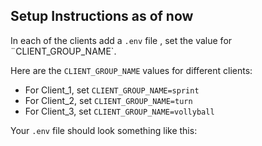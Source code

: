 ## Setup Instructions as of now
In each of the clients add a `.env` file , set the value for ¨CLIENT_GROUP_NAME`.

Here are the `CLIENT_GROUP_NAME` values for different clients:

- For Client_1, set `CLIENT_GROUP_NAME=sprint`
- For Client_2, set `CLIENT_GROUP_NAME=turn`
- For Client_3, set `CLIENT_GROUP_NAME=vollyball`

Your `.env` file should look something like this:
